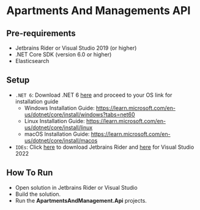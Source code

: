 # Apartments And Managements API

## Pre-requirements
* Jetbrains Rider or Visual Studio 2019 (or higher)
* .NET Core SDK (version 6.0 or higher)
* Elasticsearch

## Setup
* `.NET 6`: Download .NET 6 [here](https://dotnet.microsoft.com/en-us/download/dotnet/6.0) and proceed to your OS link for installation guide
    * Windows Installation Guide: https://learn.microsoft.com/en-us/dotnet/core/install/windows?tabs=net60
    * Linux Installation Guide: https://learn.microsoft.com/en-us/dotnet/core/install/linux
    * macOS Installation Guide: https://learn.microsoft.com/en-us/dotnet/core/install/macos
* `IDEs`: Click [here](https://www.jetbrains.com/rider/download/) to download Jetbrains Rider and
  [here](https://visualstudio.microsoft.com/downloads/) for Visual Studio 2022

## How To Run
* Open solution in Jetbrains Rider or Visual Studio
* Build the solution.
* Run the <b>ApartmentsAndManagement.Api</b> projects.

